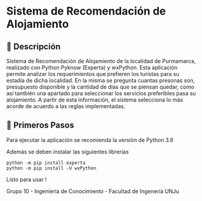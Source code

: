 # Sistema de Recomendación de Alojamiento

## 📜 Descripción
Sistema de Recomendación de Alojamiento de la localidad de Purmamarca, realizado con Python Pyknow (Experta) y wxPython. Esta aplicación permite analizar los requerimientos que prefieren los turistas para su estadía de dicha localidad.
En la misma se pregunta cuantas presonas son, presupuesto disponible y la cantidad de días que se piensan quedar, como así también una apartado para seleccionar los servicios preferibles pasa su alojamiento. A partir de esta información, el sistema selecciona lo más acorde de acuerdo a las reglas implementadas.

## 🚀 Primeros Pasos 

Para ejecutar la aplicación se recomienda la versión de Python 3.8

Además se deben instalar las siguientes librerías
```
python -m pip install experta
python -m pip install -U wxPython
```

Listo para usar !

Grupo 10 - Ingeniería de Conocimiento - Facultad de Ingenería UNJu